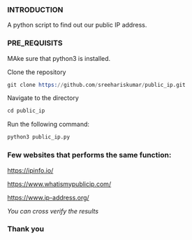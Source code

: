 ### INTRODUCTION
A python script to find out our public IP address.

### PRE_REQUISITS
MAke sure that python3 is installed.

Clone the repository
```s
git clone https://github.com/sreehariskumar/public_ip.git
```
Navigate to the directory
```s
cd public_ip
```

Run the following command: 
```s
python3 public_ip.py
```

### Few websites that performs the same function:

https://ipinfo.io/

https://www.whatismypublicip.com/

https://www.ip-address.org/


_You can cross verify the results_

### Thank you
